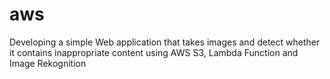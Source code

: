# aws
Developing a simple Web application that takes images and detect whether it contains inappropriate content using AWS S3, Lambda Function and Image Rekognition
